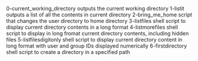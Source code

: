 0-current_working_directory outputs the current working directory
1-listit outputs a list of all the contents in current directory
2-bring_me_home script that changes the user directory to home directory
3-listfiles shell script to display current directory contents in a long format
4-listmorefiles shell script to display in long fromat current directory contents, including hidden files
5-listfilesdigitonly shell script to display current directory content in long format with user and group IDs displayed numerically
6-firstdirectory shell script to create a directory in a specified path

